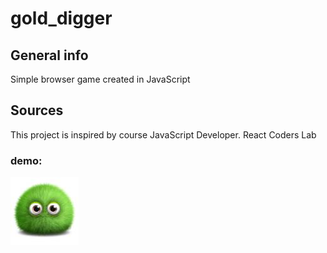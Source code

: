 # gold_digger

## General info
Simple browser game created in JavaScript

## Sources
This project is inspired by course JavaScript Developer. React Coders Lab

### demo:

![](./images/gold_digger_min.jpg)